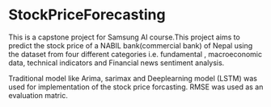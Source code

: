 # StockPriceForecasting

This is a capstone project for Samsung AI course.This project aims to predict the stock price of a NABIL bank(commercial bank) of Nepal using the dataset from four different categories i.e. fundamental , macroeconomic data, technical indicators and Financial news sentiment analysis. 

Traditional model like Arima, sarimax and Deeplearning model (LSTM) was used for implementation of the stock price forcasting. RMSE was used as an evaluation matric.
